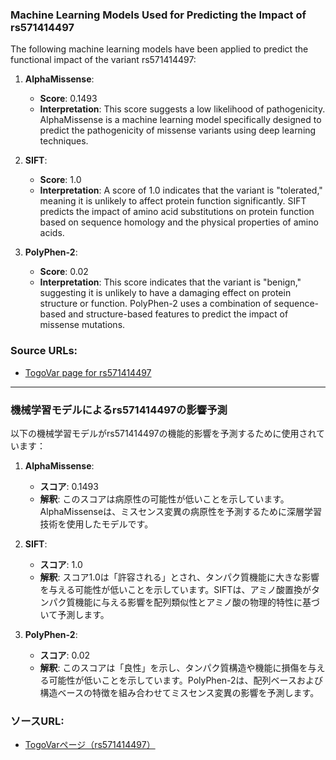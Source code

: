 ### Machine Learning Models Used for Predicting the Impact of rs571414497
The following machine learning models have been applied to predict the functional impact of the variant rs571414497:

1. **AlphaMissense**:
   - **Score**: 0.1493
   - **Interpretation**: This score suggests a low likelihood of pathogenicity. AlphaMissense is a machine learning model specifically designed to predict the pathogenicity of missense variants using deep learning techniques.

2. **SIFT**:
   - **Score**: 1.0
   - **Interpretation**: A score of 1.0 indicates that the variant is "tolerated," meaning it is unlikely to affect protein function significantly. SIFT predicts the impact of amino acid substitutions on protein function based on sequence homology and the physical properties of amino acids.

3. **PolyPhen-2**:
   - **Score**: 0.02
   - **Interpretation**: This score indicates that the variant is "benign," suggesting it is unlikely to have a damaging effect on protein structure or function. PolyPhen-2 uses a combination of sequence-based and structure-based features to predict the impact of missense mutations.

### Source URLs:
- [TogoVar page for rs571414497](https://togovar.org/variant/tgv397740557)

---

### 機械学習モデルによるrs571414497の影響予測
以下の機械学習モデルがrs571414497の機能的影響を予測するために使用されています：

1. **AlphaMissense**:
   - **スコア**: 0.1493
   - **解釈**: このスコアは病原性の可能性が低いことを示しています。AlphaMissenseは、ミスセンス変異の病原性を予測するために深層学習技術を使用したモデルです。

2. **SIFT**:
   - **スコア**: 1.0
   - **解釈**: スコア1.0は「許容される」とされ、タンパク質機能に大きな影響を与える可能性が低いことを示しています。SIFTは、アミノ酸置換がタンパク質機能に与える影響を配列類似性とアミノ酸の物理的特性に基づいて予測します。

3. **PolyPhen-2**:
   - **スコア**: 0.02
   - **解釈**: このスコアは「良性」を示し、タンパク質構造や機能に損傷を与える可能性が低いことを示しています。PolyPhen-2は、配列ベースおよび構造ベースの特徴を組み合わせてミスセンス変異の影響を予測します。

### ソースURL:
- [TogoVarページ（rs571414497）](https://togovar.org/variant/tgv397740557)